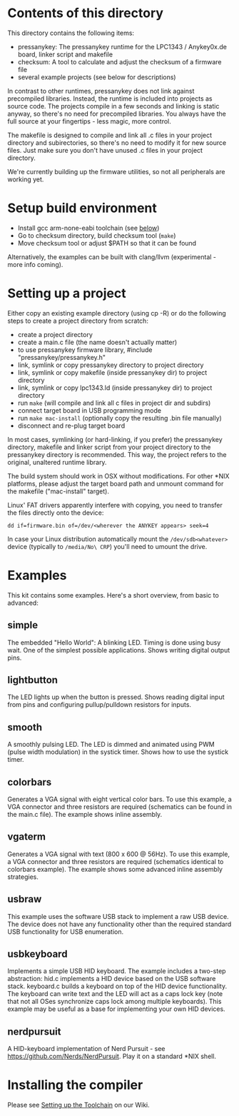 Contents of this directory
==========================

This directory contains the following items:

- pressanykey: The pressanykey runtime for the LPC1343 / Anykey0x.de
  board, linker script and makefile
- checksum: A tool to calculate and adjust the checksum of a firmware
  file
- several example projects (see below for descriptions)

In contrast to other runtimes, pressanykey does not link against
precompiled libraries. Instead, the runtime is included into projects as
source code. The projects compile in a few seconds and linking is static
anyway, so there's no need for precompiled libraries. You always have
the full source at your fingertips - less magic, more control.

The makefile is designed to compile and link all .c files in your
project directory and subirectories, so there's no need to modify it for
new source files. Just make sure you don't have unused .c files in your
project directory.

We're currently building up the firmware utilities, so not all
peripherals are working yet.

Setup build environment
=======================

- Install gcc arm-none-eabi toolchain (see [below](#installing-the-compiler)) 
- Go to checksum directory, build checksum tool (`make`)
- Move checksum tool or adjust $PATH so that it can be found

Alternatively, the examples can be built with clang/llvm (experimental -
more info coming).

Setting up a project
====================

Either copy an existing example directory (using cp -R) or do the
following steps to create a project directory from scratch:

- create a project directory
- create a main.c file (the name doesn't actually matter)
- to use pressanykey firmware library, #include
  "pressanykey/pressanykey.h"
- link, symlink or copy pressanykey directory to project directory
- link, symlink or copy makefile (inside pressanykey dir) to project
  directory
- link, symlink or copy lpc1343.ld (inside pressanykey dir) to project
  directory
- run `make` (will compile and link all c files in project dir and subdirs)
- connect target board in USB programming mode
- run `make mac-install` (optionally copy the resulting .bin file manually)
- disconnect and re-plug target board

In most cases, symlinking (or hard-linking, if you prefer) the
pressanykey directory, makefile and linker script from your project
directory to the pressanykey directory is recommended. This way, the
project refers to the original, unaltered runtime library. 

The build system should work in OSX without modifications. For other
*NIX platforms, please adjust the target board path and unmount command
for the makefile ("mac-install" target).

Linux' FAT drivers apparently interfere with copying, you need to transfer
the files directly onto the device:

    dd if=firmware.bin of=/dev/<wherever the ANYKEY appears> seek=4
    
In case your Linux distribution automatically mount the `/dev/sdb<whatever>`
device (typically to `/media/No\ CRP`) you'll need to umount the drive.

Examples
========

This kit contains some examples. Here's a short overview, from basic to
advanced:

simple 
------

The embedded "Hello World": A blinking LED. Timing is done using busy
wait. One of the simplest possible applications. Shows writing digital
output pins.

lightbutton
-----------

The LED lights up when the button is pressed. Shows reading digital
input from pins and configuring pullup/pulldown resistors for inputs.

smooth
------

A smoothly pulsing LED. The LED is dimmed and animated using PWM (pulse
width modulation) in the systick timer. Shows how to use the systick
timer.

colorbars
---------

Generates a VGA signal with eight vertical color bars. To use this
example, a VGA connector and three resistors are required (schematics
can be found in the main.c file). The example shows inline assembly.

vgaterm
-------

Generates a VGA signal with text (800 x 600 @ 56Hz). To use this
example, a VGA connector and three resistors are required (schematics
identical to colorbars example). The example shows some advanced inline
assembly strategies.

usbraw
------

This example uses the software USB stack to implement a raw USB device. The device does not have any functionality other than the required standard USB functionality for USB enumeration.

usbkeyboard
-----------

Implements a simple USB HID keyboard. The example includes a two-step abstraction: hid.c implements a HID device based on the USB software stack. keyboard.c builds a keyboard on top of the HID device functionality. The keyboard can write text and the LED will act as a caps lock key (note that not all OSes synchronize caps lock among multiple keyboards). This example may be useful as a base for implementing your own HID devices.

nerdpursuit
-----------
A HID-keyboard implementation of Nerd Pursuit - see https://github.com/Nerds/NerdPursuit. Play it on a standard *NIX shell.



Installing the compiler
=======================

Please see [Setting up the Toolchain](https://github.com/anykey0xde/anykey-sdk/wiki/Setting-up-the-Toolchain) on our Wiki.








